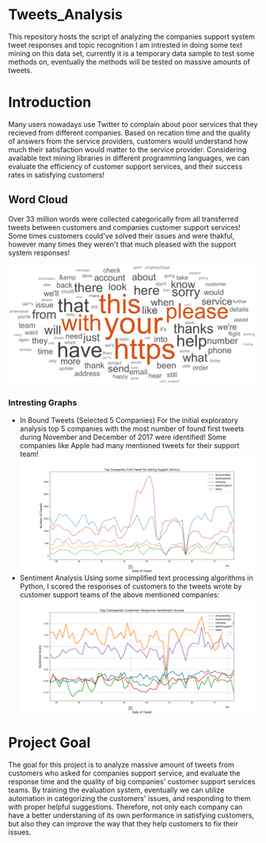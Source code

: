 # Tweets_Analysis
This repository hosts the script of analyzing the companies support system tweet responses and topic recognition
I am intrested in doing some text mining on this data set, currently it is a temporary data sample to test some methods on, eventually the methods will be tested on massive amounts of tweets.


# Introduction
Many users nowadays use Twitter to complain about poor services that they recieved from different companies.
Based on recation time and the quality of answers from the service providers, customers would understand how much their satisfaction would matter to the service provider. Considering available text mining libraries in different programming languages, we can evaluate the efficiency of customer support services, and their success rates in satisfying customers!

## Word Cloud

Over 33 million words were collected categorically from all transferred tweets between customers and companies customer support services! Some times customers could've solved their issues and were thakful, however many times they weren't that much pleased with the support system responses!

![your image](/WordCloud.PNG)
### Intresting Graphs

- In Bound Tweets (Selected 5 Companies)
For the initial exploratory analysis top 5 companies with the most number of found first tweets during November and December of 2017 were identified! Some companies like Apple had many mentioned tweets for their support team!
![](/Tweet_counts.png)
- Sentiment Analysis
Using some simplified text processing algorithms in Python, I scored the responses of customers to the tweets wrote by customer support teams of the above mentioned companies:
![](/sentiment_score.png)

# Project Goal

The goal for this project is to analyze massive amount of tweets from customers who asked for companies support service, and evaluate the response time and the quality of big companies' customer support services teams.
By training the evaluation system, eventually we can utilize automation in categorizing the customers' issues, and responding to them with proper helpful suggestions.
Therefore, not only each company can have a better understaning of its own performance in satisfying customers, but also they can improve the way that they help customers to fix their issues.
